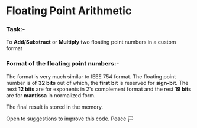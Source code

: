 # Floating Point Arithmetic

### Task:-
To **Add/Substract** or **Multiply** two floating point numbers in a custom format

### Format of the floating point numbers:-
The format is very much similar to IEEE 754 format.
The floating point number is of **32 bits** out of which, the **first bit** is reserved for **sign-bit**. The next **12 bits** are for exponents in 2's complement format and the rest **19 bits** are for **mantissa** in normalized form.

The final result is stored in the memory.

Open to suggestions to improve this code.
Peace :white_flag: